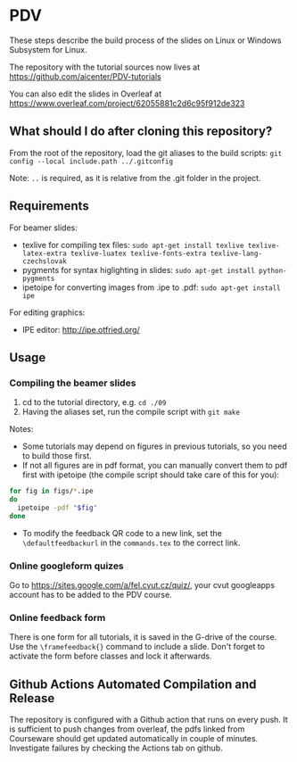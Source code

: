 # PDV
These steps describe the build process of the slides on Linux or Windows Subsystem for Linux.

The repository with the tutorial sources now lives at
https://github.com/aicenter/PDV-tutorials

You can also edit the slides in Overleaf at https://www.overleaf.com/project/62055881c2d6c95f912de323



## What should I do after cloning this repository?
From the root of the repository, load the git aliases to the build scripts:
`git config --local include.path ../.gitconfig`

Note: `..` is required, as it is relative from the .git folder in the project.

## Requirements
For beamer slides:
 - texlive for compiling tex files: `sudo apt-get install texlive texlive-latex-extra texlive-luatex texlive-fonts-extra texlive-lang-czechslovak`
 - pygments for syntax higlighting in slides: `sudo apt-get install python-pygments`
 - ipetoipe for converting images from .ipe to .pdf:  `sudo apt-get install ipe`

For editing graphics:
 - IPE editor: http://ipe.otfried.org/

## Usage
### Compiling the beamer slides
1. cd to the tutorial directory, e.g. `cd ./09`
2. Having the aliases set, run the compile script with `git make`

Notes:
 - Some tutorials may depend on figures in previous tutorials, so you need to build those first.
 - If not all figures are in pdf format, you can manually convert them to pdf first with ipetoipe (the compile script should take care of this for you):
```bash
for fig in figs/*.ipe
do
  ipetoipe -pdf "$fig"
done
```

 - To modify the feedback QR code to a new link, set the `\defaultfeedbackurl` in the `commands.tex` to the correct link.

### Online googleform quizes
Go to https://sites.google.com/a/fel.cvut.cz/quiz/, your cvut googleapps account has to be added to the PDV course.

### Online feedback form
There is one form for all tutorials, it is saved in the G-drive of the course. Use the `\framefeedback{}` command to include a slide. Don't forget to activate the form before classes and lock it afterwards.

## Github Actions Automated Compilation and Release
The repository is configured with a Github action that runs on every push. It is sufficient to push changes from overleaf, the pdfs linked from Courseware should get updated automatically in couple of minutes. Investigate failures by checking the Actions tab on github.
